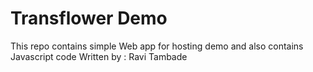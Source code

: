 # Transflower Demo
This repo contains simple Web app for hosting demo
and also contains Javascript code
Written by : Ravi Tambade
